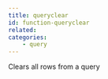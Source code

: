 ```yaml
---
title: queryclear
id: function-queryclear
related:
categories:
    - query
---
```


Clears all rows from a query